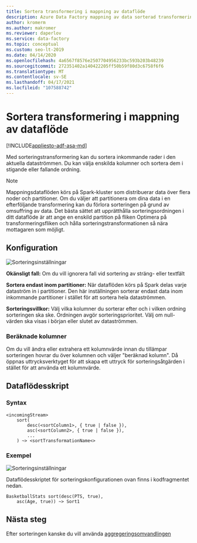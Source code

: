 ```yaml
---
title: Sortera transformering i mappning av dataflöde
description: Azure Data Factory mappning av data sorterad transformering
author: kromerm
ms.author: makromer
ms.reviewer: daperlov
ms.service: data-factory
ms.topic: conceptual
ms.custom: seo-lt-2019
ms.date: 04/14/2020
ms.openlocfilehash: 4a6567f8576e2507704956233bc593b203b48239
ms.sourcegitcommit: 272351402a140422205ff50b59f80d3c6758f6f6
ms.translationtype: MT
ms.contentlocale: sv-SE
ms.lasthandoff: 04/17/2021
ms.locfileid: "107588742"
---
```

# <a name="sort-transformation-in-mapping-data-flow"></a>Sortera transformering i mappning av dataflöde

[!INCLUDE[appliesto-adf-asa-md](includes/appliesto-adf-asa-md.md)]

Med sorteringstransformering kan du sortera inkommande rader i den aktuella dataströmmen. Du kan välja enskilda kolumner och sortera dem i stigande eller fallande ordning.

> [!NOTE]
> Mappningsdataflöden körs på Spark-kluster som distribuerar data över flera noder och partitioner. Om du väljer att partitionera om dina data i en efterföljande transformering kan du förlora sorteringen på grund av omsuffring av data. Det bästa sättet att upprätthålla sorteringsordningen i ditt dataflöde är att ange en enskild partition på fliken Optimera på transformeringsfliken och hålla sorteringstransformationen så nära mottagaren som möjligt.

## <a name="configuration"></a>Konfiguration

![Sorteringsinställningar](media/data-flow/sort.png "Sortera")

**Okänsligt fall:** Om du vill ignorera fall vid sortering av sträng- eller textfält

**Sortera endast inom partitioner:** När dataflöden körs på Spark delas varje dataström in i partitioner. Den här inställningen sorterar endast data inom inkommande partitioner i stället för att sortera hela dataströmmen. 

**Sorteringsvillkor:** Välj vilka kolumner du sorterar efter och i vilken ordning sorteringen ska ske. Ordningen avgör sorteringsprioritet. Välj om null-värden ska visas i början eller slutet av dataströmmen.

### <a name="computed-columns"></a>Beräknade kolumner

Om du vill ändra eller extrahera ett kolumnvärde innan du tillämpar sorteringen hovrar du över kolumnen och väljer "beräknad kolumn". Då öppnas uttrycksverktyget för att skapa ett uttryck för sorteringsåtgärden i stället för att använda ett kolumnvärde.

## <a name="data-flow-script"></a>Dataflödesskript

### <a name="syntax"></a>Syntax

```
<incomingStream>
    sort(
        desc(<sortColumn1>, { true | false }),
        asc(<sortColumn2>, { true | false }),
        ...
    ) ~> <sortTransformationName<>
```

### <a name="example"></a>Exempel

![Sorteringsinställningar](media/data-flow/sort.png "Sortera")

Dataflödesskriptet för sorteringskonfigurationen ovan finns i kodfragmentet nedan.

```
BasketballStats sort(desc(PTS, true),
    asc(Age, true)) ~> Sort1
```

## <a name="next-steps"></a>Nästa steg

Efter sorteringen kanske du vill använda [aggregeringsomvandlingen](data-flow-aggregate.md)

